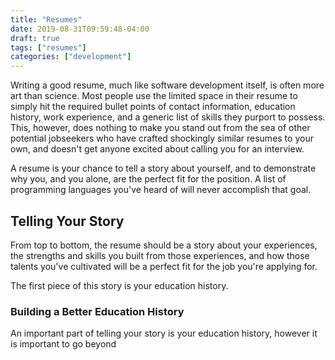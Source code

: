 ```yaml
---
title: "Resumes"
date: 2019-08-31T09:59:48-04:00
draft: true
tags: ["resumes"]
categories: ["development"]
---
```


Writing a good resume, much like software development itself, is often more art than science. Most people use the limited space in their resume to simply hit the required bullet points of contact information, education history, work experience, and a generic list of skills they purport to possess. This, however, does nothing to make you stand out from the sea of other potential jobseekers who have crafted shockingly similar resumes to your own, and doesn't get anyone excited about calling you for an interview.

A resume is your chance to tell a story about yourself, and to demonstrate why you, and you alone, are the perfect fit for the position. A list of programming languages you've heard of will never accomplish that goal.

## Telling Your Story

From top to bottom, the resume should be a story about your experiences, the strengths and skills you built from those experiences, and how those talents you've cultivated will be a perfect fit for the job you're applying for.

The first piece of this story is your education history.

### Building a Better Education History

An important part of telling your story is your education history, however it is important to go beyond 